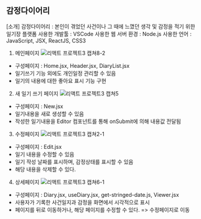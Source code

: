 감정다이어리 
---------------------------------------------------------------------------------------------------------------------------------
[소개] 
감정다이어리 : 본인이 겪었던 사건이나 그 때에 느꼈던 생각 및 감정을 적기 위한 일기장 플랫폼 
사용한 개발툴 : VSCode
사용한 웹 서버 환경 : Node.js 
사용한 언어 : JavaScript, JSX, ReactJS, CSS3

1. 메인페이지
![리액트 프로젝트3 캡쳐8-2](https://github.com/user-attachments/assets/1798ed71-a0f0-453c-b29b-0b6d1004d2e8)

- 구성페이지 : Home.jsx, Header.jsx, DiaryList.jsx
- 일기쓰기 기능 외에도 개인일정 관리할 수 있음
- 일기의 내용에 대한 좋아요 표시 기능 구현 

2. 새 일기 쓰기 페이지
![리액트 프로젝트3 캡쳐5](https://github.com/user-attachments/assets/0fe424c4-b48a-4078-9474-34ded36e3466)

- 구성페이지 : New.jsx
- 일기내용을 새로 생성할 수 있음 
- 작성한 일기내용을 Editor 컴포넌트를 통해 onSubmit에 의해 내용값 전달됨 

3. 수정페이지
![리액트 프로젝트3 캡쳐2-1](https://github.com/user-attachments/assets/f178f8ad-21a9-48e5-a3cc-17bb692a07fd)

- 구성페이지 : Edit.jsx
- 일기 내용을 수정할 수 있음
- 일기 작성 날짜를 표시하며, 감정상태를 표시할 수 있음
- 해당 내용을 삭제할 수 있다. 

4. 상세페이지
![리액트 프로젝트3 캡쳐6-1](https://github.com/user-attachments/assets/af79162a-24ba-4bb4-a53d-2af9bbb7a52d)

- 구성페이지 : Diary.jsx, useDiary.jsx, get-stringed-date.js, Viewer.jsx
- 사용자가 기록한 사건일지과 감정을 화면에서 시각적으로 표시
- 페이지를 뒤로 이동하거나, 해당 페이지를 수정할 수 있다. => 수정페이지로 이동 
